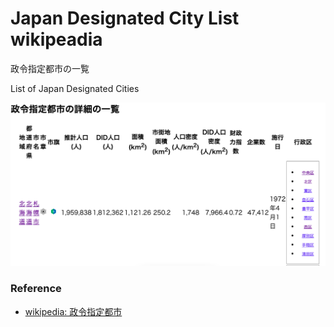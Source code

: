 Japan Designated City List wikipeadia
===============

政令指定都市の一覧

List of Japan Designated Cities

![japan designated city list](https://github.com/ohwada/World_Countries/blob/main/japan_municipaliy/japan_designated_city_list_wikipedia/screenshots/japan_designated_city_detail_list.png)

### Reference

- [wikipedia: 政令指定都市](https://ja.wikipedia.org/wiki/%E6%94%BF%E4%BB%A4%E6%8C%87%E5%AE%9A%E9%83%BD%E5%B8%82)



